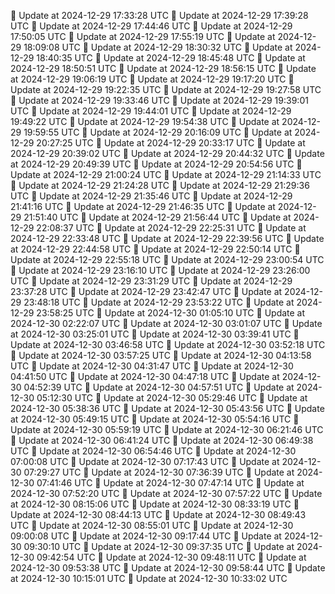 🔄 Update at 2024-12-29 17:33:28 UTC
🔄 Update at 2024-12-29 17:39:28 UTC
🔄 Update at 2024-12-29 17:44:46 UTC
🔄 Update at 2024-12-29 17:50:05 UTC
🔄 Update at 2024-12-29 17:55:19 UTC
🔄 Update at 2024-12-29 18:09:08 UTC
🔄 Update at 2024-12-29 18:30:32 UTC
🔄 Update at 2024-12-29 18:40:35 UTC
🔄 Update at 2024-12-29 18:45:48 UTC
🔄 Update at 2024-12-29 18:50:51 UTC
🔄 Update at 2024-12-29 18:56:15 UTC
🔄 Update at 2024-12-29 19:06:19 UTC
🔄 Update at 2024-12-29 19:17:20 UTC
🔄 Update at 2024-12-29 19:22:35 UTC
🔄 Update at 2024-12-29 19:27:58 UTC
🔄 Update at 2024-12-29 19:33:46 UTC
🔄 Update at 2024-12-29 19:39:01 UTC
🔄 Update at 2024-12-29 19:44:01 UTC
🔄 Update at 2024-12-29 19:49:22 UTC
🔄 Update at 2024-12-29 19:54:38 UTC
🔄 Update at 2024-12-29 19:59:55 UTC
🔄 Update at 2024-12-29 20:16:09 UTC
🔄 Update at 2024-12-29 20:27:25 UTC
🔄 Update at 2024-12-29 20:33:17 UTC
🔄 Update at 2024-12-29 20:39:02 UTC
🔄 Update at 2024-12-29 20:44:32 UTC
🔄 Update at 2024-12-29 20:49:39 UTC
🔄 Update at 2024-12-29 20:54:56 UTC
🔄 Update at 2024-12-29 21:00:24 UTC
🔄 Update at 2024-12-29 21:14:33 UTC
🔄 Update at 2024-12-29 21:24:28 UTC
🔄 Update at 2024-12-29 21:29:36 UTC
🔄 Update at 2024-12-29 21:35:46 UTC
🔄 Update at 2024-12-29 21:41:16 UTC
🔄 Update at 2024-12-29 21:46:35 UTC
🔄 Update at 2024-12-29 21:51:40 UTC
🔄 Update at 2024-12-29 21:56:44 UTC
🔄 Update at 2024-12-29 22:08:37 UTC
🔄 Update at 2024-12-29 22:25:31 UTC
🔄 Update at 2024-12-29 22:33:48 UTC
🔄 Update at 2024-12-29 22:39:56 UTC
🔄 Update at 2024-12-29 22:44:58 UTC
🔄 Update at 2024-12-29 22:50:14 UTC
🔄 Update at 2024-12-29 22:55:18 UTC
🔄 Update at 2024-12-29 23:00:54 UTC
🔄 Update at 2024-12-29 23:16:10 UTC
🔄 Update at 2024-12-29 23:26:00 UTC
🔄 Update at 2024-12-29 23:31:29 UTC
🔄 Update at 2024-12-29 23:37:28 UTC
🔄 Update at 2024-12-29 23:42:47 UTC
🔄 Update at 2024-12-29 23:48:18 UTC
🔄 Update at 2024-12-29 23:53:22 UTC
🔄 Update at 2024-12-29 23:58:25 UTC
🔄 Update at 2024-12-30 01:05:10 UTC
🔄 Update at 2024-12-30 02:22:07 UTC
🔄 Update at 2024-12-30 03:01:07 UTC
🔄 Update at 2024-12-30 03:25:01 UTC
🔄 Update at 2024-12-30 03:39:41 UTC
🔄 Update at 2024-12-30 03:46:58 UTC
🔄 Update at 2024-12-30 03:52:18 UTC
🔄 Update at 2024-12-30 03:57:25 UTC
🔄 Update at 2024-12-30 04:13:58 UTC
🔄 Update at 2024-12-30 04:31:47 UTC
🔄 Update at 2024-12-30 04:41:50 UTC
🔄 Update at 2024-12-30 04:47:18 UTC
🔄 Update at 2024-12-30 04:52:39 UTC
🔄 Update at 2024-12-30 04:57:51 UTC
🔄 Update at 2024-12-30 05:12:30 UTC
🔄 Update at 2024-12-30 05:29:46 UTC
🔄 Update at 2024-12-30 05:38:36 UTC
🔄 Update at 2024-12-30 05:43:56 UTC
🔄 Update at 2024-12-30 05:49:15 UTC
🔄 Update at 2024-12-30 05:54:16 UTC
🔄 Update at 2024-12-30 05:59:19 UTC
🔄 Update at 2024-12-30 06:21:46 UTC
🔄 Update at 2024-12-30 06:41:24 UTC
🔄 Update at 2024-12-30 06:49:38 UTC
🔄 Update at 2024-12-30 06:54:46 UTC
🔄 Update at 2024-12-30 07:00:08 UTC
🔄 Update at 2024-12-30 07:17:43 UTC
🔄 Update at 2024-12-30 07:29:27 UTC
🔄 Update at 2024-12-30 07:36:39 UTC
🔄 Update at 2024-12-30 07:41:46 UTC
🔄 Update at 2024-12-30 07:47:14 UTC
🔄 Update at 2024-12-30 07:52:20 UTC
🔄 Update at 2024-12-30 07:57:22 UTC
🔄 Update at 2024-12-30 08:15:06 UTC
🔄 Update at 2024-12-30 08:33:19 UTC
🔄 Update at 2024-12-30 08:44:13 UTC
🔄 Update at 2024-12-30 08:49:43 UTC
🔄 Update at 2024-12-30 08:55:01 UTC
🔄 Update at 2024-12-30 09:00:08 UTC
🔄 Update at 2024-12-30 09:17:44 UTC
🔄 Update at 2024-12-30 09:30:10 UTC
🔄 Update at 2024-12-30 09:37:35 UTC
🔄 Update at 2024-12-30 09:42:54 UTC
🔄 Update at 2024-12-30 09:48:11 UTC
🔄 Update at 2024-12-30 09:53:38 UTC
🔄 Update at 2024-12-30 09:58:44 UTC
🔄 Update at 2024-12-30 10:15:01 UTC
🔄 Update at 2024-12-30 10:33:02 UTC
